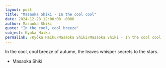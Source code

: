 ```yaml
---
layout: post
title: "Masaoka Shiki - In the cool cool"
date: 2024-12-28 12:00:00 -0000
author: Masaoka Shiki
quote: "In the cool, cool breeze"
subject: Kyōka Haiku
permalink: /Kyōka Haiku/Masaoka Shiki/Masaoka Shiki - In the cool cool
---
```


In the cool, cool breeze
  of autumn, the leaves whisper
  secrets to the stars.

- Masaoka Shiki
